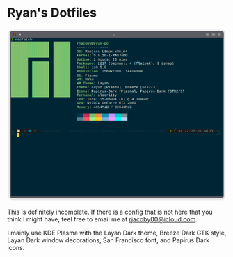# Ryan's Dotfiles

![neofetch](neofetch.png)

This is definitely incomplete.  If there is a config that is not here that you think I might have, feel free to email me at [rjacoby00@icloud.com](mailto:rjacoby00@icloud.com).

I mainly use KDE Plasma with the Layan Dark theme, Breeze Dark GTK style, Layan Dark window decorations, San Francisco font, and Papirus Dark icons.
